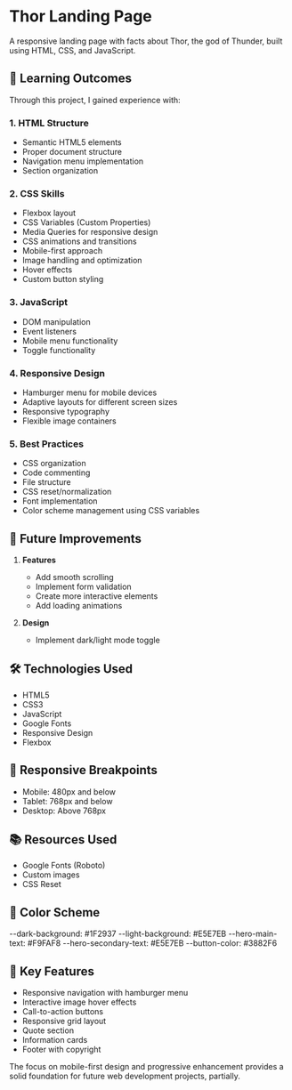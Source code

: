 # Thor Landing Page

A responsive landing page with facts about Thor, the god of Thunder, built using HTML, CSS, and JavaScript.

## 🎯 Learning Outcomes

Through this project, I gained experience with:

### 1. HTML Structure
- Semantic HTML5 elements
- Proper document structure
- Navigation menu implementation
- Section organization

### 2. CSS Skills
- Flexbox layout
- CSS Variables (Custom Properties)
- Media Queries for responsive design
- CSS animations and transitions
- Mobile-first approach
- Image handling and optimization
- Hover effects
- Custom button styling

### 3. JavaScript
- DOM manipulation
- Event listeners
- Mobile menu functionality
- Toggle functionality

### 4. Responsive Design
- Hamburger menu for mobile devices
- Adaptive layouts for different screen sizes
- Responsive typography
- Flexible image containers

### 5. Best Practices
- CSS organization
- Code commenting
- File structure
- CSS reset/normalization
- Font implementation
- Color scheme management using CSS variables

## 🚀 Future Improvements
1. **Features**
   - Add smooth scrolling
   - Implement form validation
   - Create more interactive elements
   - Add loading animations

2. **Design**
   - Implement dark/light mode toggle

## 🛠️ Technologies Used

- HTML5
- CSS3
- JavaScript
- Google Fonts
- Responsive Design
- Flexbox

## 📱 Responsive Breakpoints

- Mobile: 480px and below
- Tablet: 768px and below
- Desktop: Above 768px


## 📚 Resources Used

- Google Fonts (Roboto)
- Custom images
- CSS Reset

## 🎨 Color Scheme

--dark-background: #1F2937
--light-background: #E5E7EB
--hero-main-text: #F9FAF8
--hero-secondary-text: #E5E7EB
--button-color: #3882F6

## 🌟 Key Features

- Responsive navigation with hamburger menu
- Interactive image hover effects
- Call-to-action buttons
- Responsive grid layout
- Quote section
- Information cards
- Footer with copyright

The focus on mobile-first design and progressive enhancement provides a solid foundation for future web development projects, partially.